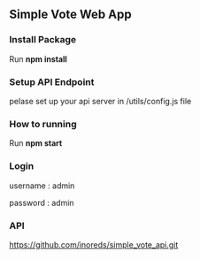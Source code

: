 ## Simple Vote Web App

### Install Package
Run **npm install**

### Setup API Endpoint
pelase set up your api server in /utils/config.js file

### How to running 
Run **npm start**

### Login
username : admin

password : admin

### API

https://github.com/inoreds/simple_vote_api.git